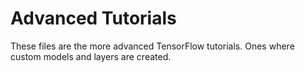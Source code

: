 # Advanced Tutorials

These files are the more advanced TensorFlow tutorials. Ones where
custom models and layers are created.
